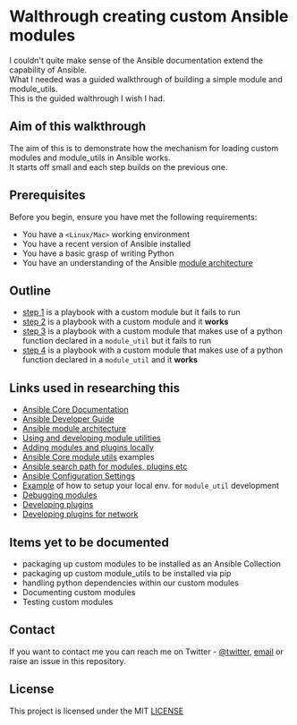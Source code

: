 # Walthrough creating custom Ansible modules

I couldn't quite make sense of the Ansible documentation extend the capability of Ansible.  
What I needed was a guided walkthrough of building a simple module and module_utils.  
This is the guided walthrough I wish I had.  

## Aim of this walkthrough

The aim of this is to demonstrate how the mechanism for loading custom modules and module_utils in Ansible works.  
It starts off small and each step builds on the previous one.  

## Prerequisites

Before you begin, ensure you have met the following requirements:

* You have a `<Linux/Mac>` working environment
* You have a recent version of Ansible installed
* You have a basic grasp of writing Python
* You have an understanding of the Ansible [module architecture](https://docs.ansible.com/ansible-core/devel/dev_guide/developing_program_flow_modules.html) 

## Outline

* [step 1](https://github.com/aussielunix/ansible_custom_modules_demo/blob/main/step1/) is a playbook with a custom module but it fails to run
* [step 2](https://github.com/aussielunix/ansible_custom_modules_demo/blob/main/step2/) is a playbook with a custom module and it **works**
* [step 3](https://github.com/aussielunix/ansible_custom_modules_demo/blob/main/step3/) is a playbook with a custom module that makes use of a python function declared in a `module_util` but it fails to run
* [step 4](https://github.com/aussielunix/ansible_custom_modules_demo/blob/main/step4/) is a playbook with a custom module that makes use of a python function declared in a `module_util` and it **works**

## Links used in researching this

* [Ansible Core Documentation](https://docs.ansible.com/ansible-core/devel/index.html)
* [Ansible Developer Guide](https://docs.ansible.com/ansible-core/devel/dev_guide/index.html)
* [Ansible module architecture](https://docs.ansible.com/ansible-core/devel/dev_guide/developing_program_flow_modules.html)
* [Using and developing module utilities](https://docs.ansible.com/ansible-core/devel/dev_guide/developing_module_utilities.htm)
* [Adding modules and plugins locally](https://docs.ansible.com/ansible/latest/dev_guide/developing_locally.html)
* [Ansible Core module utils](https://github.com/ansible/ansible/tree/devel/lib/ansible/module_utils) examples
* [Ansible search path for modules, plugins etc](https://docs.ansible.com/ansible-core/devel/dev_guide/overview_architecture.html#ansible-search-path)
* [Ansible Configuration Settings](https://docs.ansible.com/ansible-core/devel/reference_appendices/config.html)
* [Example](https://github.com/ansible/ansible/blob/devel/hacking/env-setup) of how to setup your local env. for `module_util` development
* [Debugging modules](https://docs.ansible.com/ansible-core/devel/dev_guide/debugging.html)
* [Developing plugins](https://docs.ansible.com/ansible-core/devel/dev_guide/developing_plugins.html)
* [Developing plugins for network](https://docs.ansible.com/ansible/4/network/dev_guide/developing_plugins_network.html)

## Items yet to be documented

* packaging up custom modules to be installed as an Ansible Collection
* packaging up custom module_utils to be installed via pip
* handling python dependencies within our custom modules
* Documenting custom modules
* Testing custom modules

## Contact

If you want to contact me you can reach me on Twitter - [@twitter](https://twitter.com/aussielunix), [email](mailto:aussielunix@gmail.com) or raise an issue in this repository.

## License

This project is licensed under the MIT [LICENSE](LICENSE)
